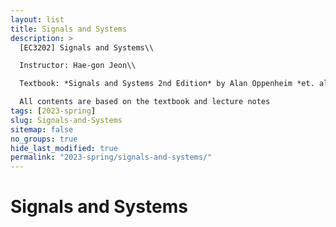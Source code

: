 ```yaml
---
layout: list
title: Signals and Systems
description: >
  [EC3202] Signals and Systems\\

  Instructor: Hae-gon Jeon\\

  Textbook: *Signals and Systems 2nd Edition* by Alan Oppenheim *et. al.*\\

  All contents are based on the textbook and lecture notes
tags: [2023-spring]
slug: Signals-and-Systems
sitemap: false
no_groups: true
hide_last_modified: true
permalink: "2023-spring/signals-and-systems/"
---
```


# Signals and Systems
